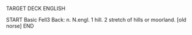 TARGET DECK
ENGLISH

START
Basic
Fell3
Back: n. N.engl. 1 hill. 2 stretch of hills or moorland. [old norse]
END
